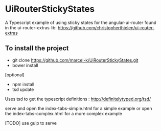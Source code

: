 # UiRouterStickyStates
A Typescript example of using sticky states for the angular-ui-router found in the ui-router-extras lib: https://github.com/christopherthielen/ui-router-extras

## To install the project
- git clone https://github.com/marcel-k/UiRouterStickyStates.git
- bower install

[optional]
- npm install
- tsd update

Uses tsd to get the typescript definitions : http://definitelytyped.org/tsd/


serve and
open the index-tabs-simple.html for a simple example or
open the index-tabs-complex.html for a more complex example

[TODO]
use gulp to serve




